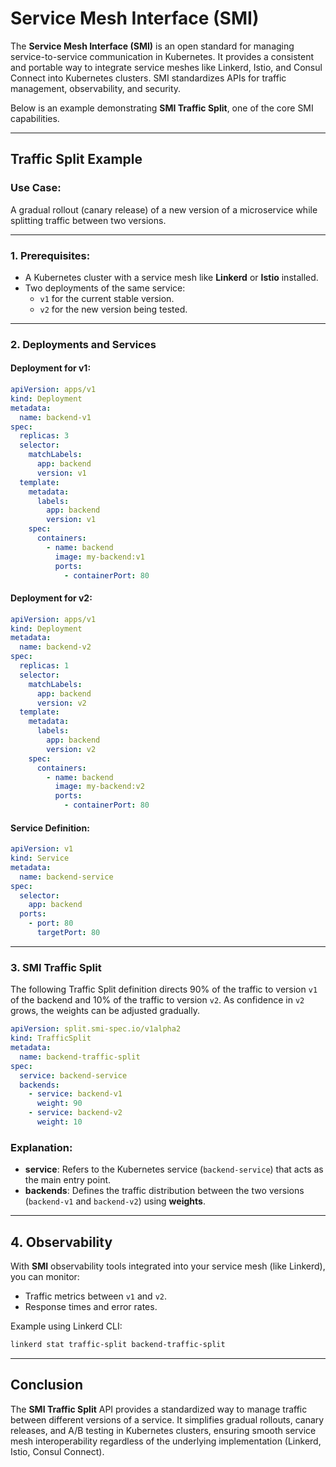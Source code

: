 # Service Mesh Interface (SMI)

The **Service Mesh Interface (SMI)** is an open standard for managing service-to-service communication in Kubernetes. It provides a consistent and portable way to integrate service meshes like Linkerd, Istio, and Consul Connect into Kubernetes clusters. SMI standardizes APIs for traffic management, observability, and security.

Below is an example demonstrating **SMI Traffic Split**, one of the core SMI capabilities.

---

## **Traffic Split Example**

### **Use Case**:

A gradual rollout (canary release) of a new version of a microservice while splitting traffic between two versions.

---

### **1. Prerequisites**:

- A Kubernetes cluster with a service mesh like **Linkerd** or **Istio** installed.
- Two deployments of the same service:
  - `v1` for the current stable version.
  - `v2` for the new version being tested.

---

### **2. Deployments and Services**

#### **Deployment for v1**:

```yaml
apiVersion: apps/v1
kind: Deployment
metadata:
  name: backend-v1
spec:
  replicas: 3
  selector:
    matchLabels:
      app: backend
      version: v1
  template:
    metadata:
      labels:
        app: backend
        version: v1
    spec:
      containers:
        - name: backend
          image: my-backend:v1
          ports:
            - containerPort: 80
```

#### **Deployment for v2**:

```yaml
apiVersion: apps/v1
kind: Deployment
metadata:
  name: backend-v2
spec:
  replicas: 1
  selector:
    matchLabels:
      app: backend
      version: v2
  template:
    metadata:
      labels:
        app: backend
        version: v2
    spec:
      containers:
        - name: backend
          image: my-backend:v2
          ports:
            - containerPort: 80
```

#### **Service Definition**:

```yaml
apiVersion: v1
kind: Service
metadata:
  name: backend-service
spec:
  selector:
    app: backend
  ports:
    - port: 80
      targetPort: 80
```

---

### **3. SMI Traffic Split**

The following Traffic Split definition directs 90% of the traffic to version `v1` of the backend and 10% of the traffic to version `v2`. As confidence in `v2` grows, the weights can be adjusted gradually.

```yaml
apiVersion: split.smi-spec.io/v1alpha2
kind: TrafficSplit
metadata:
  name: backend-traffic-split
spec:
  service: backend-service
  backends:
    - service: backend-v1
      weight: 90
    - service: backend-v2
      weight: 10
```

### **Explanation**:

- **service**: Refers to the Kubernetes service (`backend-service`) that acts as the main entry point.
- **backends**: Defines the traffic distribution between the two versions (`backend-v1` and `backend-v2`) using **weights**.

---

## **4. Observability**

With **SMI** observability tools integrated into your service mesh (like Linkerd), you can monitor:

- Traffic metrics between `v1` and `v2`.
- Response times and error rates.

Example using Linkerd CLI:

```bash
linkerd stat traffic-split backend-traffic-split
```

---

## **Conclusion**

The **SMI Traffic Split** API provides a standardized way to manage traffic between different versions of a service. It simplifies gradual rollouts, canary releases, and A/B testing in Kubernetes clusters, ensuring smooth service mesh interoperability regardless of the underlying implementation (Linkerd, Istio, Consul Connect).
